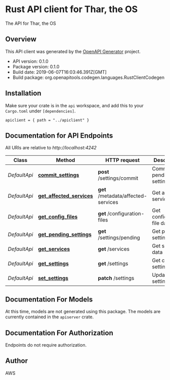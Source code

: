 # Rust API client for Thar, the OS

The API for Thar, the OS

## Overview

This API client was generated by the [OpenAPI Generator](https://openapi-generator.tech) project.

- API version: 0.1.0
- Package version: 0.1.0
- Build date: 2019-06-07T16:03:46.391Z[GMT]
- Build package: org.openapitools.codegen.languages.RustClientCodegen

## Installation

Make sure your crate is in the `api` workspace, and add this to your `Cargo.toml` under `[dependencies]`.

```
apiclient = { path = "../apiclient" }
```

## Documentation for API Endpoints

All URIs are relative to *http://localhost:4242*

Class | Method | HTTP request | Description
------------ | ------------- | ------------- | -------------
*DefaultApi* | [**commit_settings**](docs/DefaultApi.md#commit_settings) | **post** /settings/commit | Commit pending settings
*DefaultApi* | [**get_affected_services**](docs/DefaultApi.md#get_affected_services) | **get** /metadata/affected-services | Get affected services
*DefaultApi* | [**get_config_files**](docs/DefaultApi.md#get_config_files) | **get** /configuration-files | Get configuration file data
*DefaultApi* | [**get_pending_settings**](docs/DefaultApi.md#get_pending_settings) | **get** /settings/pending | Get pending settings
*DefaultApi* | [**get_services**](docs/DefaultApi.md#get_services) | **get** /services | Get service data
*DefaultApi* | [**get_settings**](docs/DefaultApi.md#get_settings) | **get** /settings | Get current settings
*DefaultApi* | [**set_settings**](docs/DefaultApi.md#set_settings) | **patch** /settings | Update settings


## Documentation For Models

At this time, models are not generated using this package.  The models are currently contained in the `apiserver` crate.



## Documentation For Authorization

 Endpoints do not require authorization.


## Author

AWS




